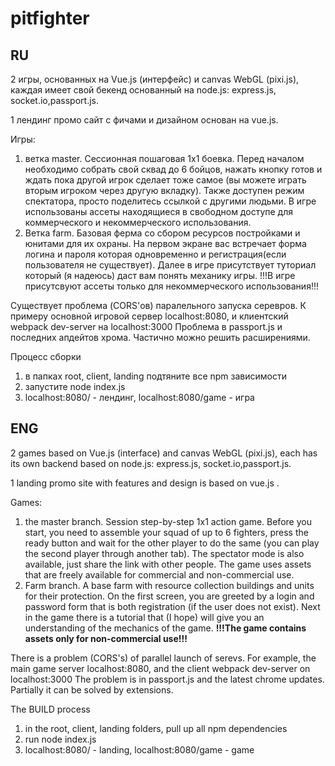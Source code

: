 # pitfighter

## RU

2 игры, основанных на Vue.js (интерфейс) и сanvas WebGL (pixi.js), каждая имеет свой бекенд основанный на node.js: express.js, socket.io,passport.js.

1 лендинг промо сайт с фичами и дизайном основан на vue.js.

Игры:
1. ветка master.  Cессионная пошаговая 1х1 боевка. Перед началом необходимо собрать свой сквад до 6 бойцов, нажать кнопку готов и ждать пока другой игрок сделает тоже самое (вы можете играть вторым игроком через другую вкладку). Также доступен режим спектатора, просто поделитесь ссылкой с другими людьми. В игре использованы ассеты находящиеся в свободном доступе для коммерческого и некоммерческого использования.
2. Ветка farm. Базовая ферма со сбором ресурсов постройками и юнитами для их охраны. На первом экране вас встречает форма логина и пароля которая одновременно и регистрация(если пользователя не существует). Далее в игре присутствует туториал который (я надеюсь) даст вам понять механику игры.  !!!В игре присутсвуют ассеты только для некоммерческого использования!!!

Существует проблема (CORS'ов) паралельного запуска серевров. К примеру основной игровой сервер localhost:8080, и клиентский webpack dev-server на localhost:3000
Проблема в passport.js и последних апдейтов хрома. Частично можно решить расширениями.

Процесс сборки
1. в папках root, client, landing подтяните все npm зависимости
2. запустите node index.js 
3. localhost:8080/ - лендинг,  localhost:8080/game - игра

## ENG

2 games based on Vue.js (interface) and canvas WebGL (pixi.js), each has its own backend based on node.js: express.js, socket.io,passport.js.

1 landing promo site with features and design is based on vue.js .

Games:
1. the master branch. Session step-by-step 1x1 action game. Before you start, you need to assemble your squad of up to 6 fighters, press the ready button and wait for the other player to do the same (you can play the second player through another tab). The spectator mode is also available, just share the link with other people. The game uses assets that are freely available for commercial and non-commercial use.
2. Farm branch. A base farm with resource collection buildings and units for their protection. On the first screen, you are greeted by a login and password form that is both registration (if the user does not exist). Next in the game there is a tutorial that (I hope) will give you an understanding of the mechanics of the game. **!!!The game contains assets only for non-commercial use!!!**

There is a problem (CORS's) of parallel launch of serevs. For example, the main game server localhost:8080, and the client webpack dev-server on localhost:3000
The problem is in passport.js and the latest chrome updates. Partially it can be solved by extensions.

The BUILD process
1. in the root, client, landing folders, pull up all npm dependencies
2. run node index.js
3. localhost:8080/ - landing, localhost:8080/game - game
